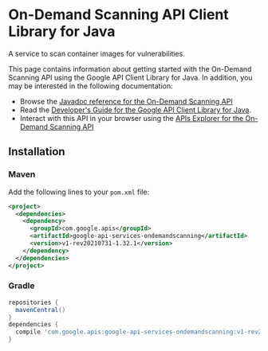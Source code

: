 # On-Demand Scanning API Client Library for Java

A service to scan container images for vulnerabilities.

This page contains information about getting started with the On-Demand Scanning API
using the Google API Client Library for Java. In addition, you may be interested
in the following documentation:

* Browse the [Javadoc reference for the On-Demand Scanning API][javadoc]
* Read the [Developer's Guide for the Google API Client Library for Java][google-api-client].
* Interact with this API in your browser using the [APIs Explorer for the On-Demand Scanning API][api-explorer]

## Installation

### Maven

Add the following lines to your `pom.xml` file:

```xml
<project>
  <dependencies>
    <dependency>
      <groupId>com.google.apis</groupId>
      <artifactId>google-api-services-ondemandscanning</artifactId>
      <version>v1-rev20210731-1.32.1</version>
    </dependency>
  </dependencies>
</project>
```

### Gradle

```gradle
repositories {
  mavenCentral()
}
dependencies {
  compile 'com.google.apis:google-api-services-ondemandscanning:v1-rev20210731-1.32.1'
}
```

[javadoc]: https://googleapis.dev/java/google-api-services-ondemandscanning/latest/index.html
[google-api-client]: https://github.com/googleapis/google-api-java-client/
[api-explorer]: https://developers.google.com/apis-explorer/#p/ondemandscanning/v1/
